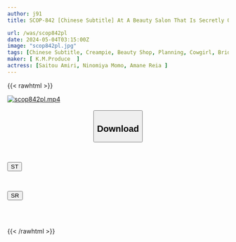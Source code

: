 ```yaml
---
author: j91
title: SCOP-842 [Chinese Subtitle] At A Beauty Salon That Is Secretly Operating In A Building/condominium Somewhere In Tokyo, A Masochistic Man Is Bullied In An Extreme Micro Bikini Without Telling Her Husband! ! Infiltrate An Illegal Married Woman's Beauty Salon Where She Secretly Inserts Raw Sex And Makes Men Cum! !

url: /was/scop842pl
date: 2024-05-04T03:15:00Z
image: "scop842pl.jpg"
tags: [Chinese Subtitle, Creampie, Beauty Shop, Planning, Cowgirl, Bride, Young Wife	]
maker: [ K.M.Produce  ]
actress: [Saitou Amiri, Ninomiya Momo, Amane Reia ]
---
```



{{< rawhtml >}}

<div class="video" data-videoid="LDJ7WG2PL1tRlLw">
    <a href="javascript:;">
        <img src="/was/scop842pl/scop842pl.jpg" width="WIDTH" height="HEIGHT" alt="scop842pl.mp4" loading="lazy">
    </a>
</div>

<script type="text/javascript" src="https://j91.asia/asset/on-demand-st.js"></script>

<br>
  <link rel="stylesheet" href="https://j91.asia/asset/bs5.css">
  
  <center>
  <button class="btn btn-primary" type="button" data-bs-toggle="collapse" data-bs-target=".multi-collapse" aria-expanded="false" aria-controls="multiCollapseExample1 multiCollapseExample2"><h2>Download</h2></button></center>
</p>
<div class="row">
  <div class="col">
    <div class="collapse multi-collapse" id="multiCollapseExample1">
      <div class="card card-body">
	      	      <br>
<div class="buttons">  
<p><a href="https://streamtape.to/v/LDJ7WG2PL1tRlLw" target="_blank"><button class="btn-hover color-3"><i class="fa fa-download"></i> ST</button></a></p></div>
    </div>
  </div>
</div>
  <div class="col">
    <div class="collapse multi-collapse" id="multiCollapseExample2">
      <div class="card card-body">
	      <br>
<div class="buttons">
<p><a href="https://rubystm.com/qmxls4uzhvmx" target="_blank"><button class="btn-hover color-9"><i class="fa fa-download"></i> SR</button></a></p></div>
<br><br>
      </div>
    </div>
  </div>
</div>

{{< /rawhtml >}}